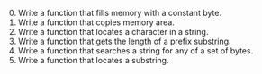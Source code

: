 0. Write a function that fills memory with a constant byte.
1. Write a function that copies memory area.
 2. Write a function that locates a character in a string.
3. Write a function that gets the length of a prefix substring.
4. Write a function that searches a string for any of a set of bytes.
5. Write a function that locates a substring.
